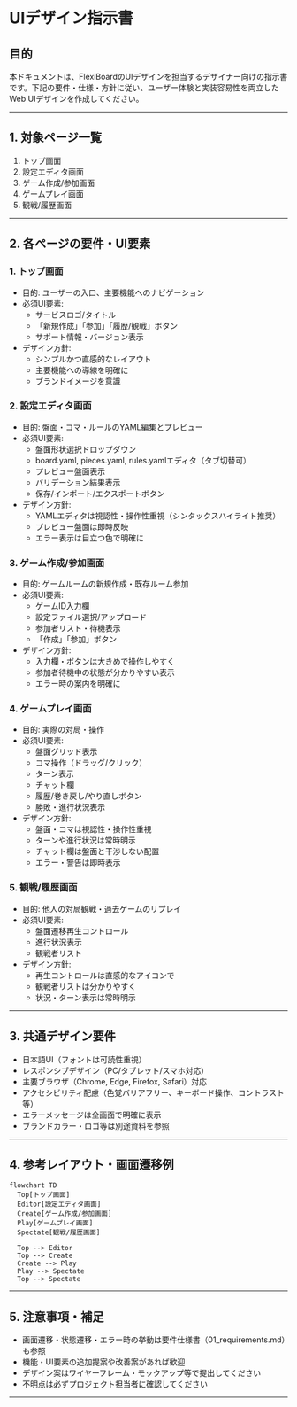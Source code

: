 # UIデザイン指示書

## 目的
本ドキュメントは、FlexiBoardのUIデザインを担当するデザイナー向けの指示書です。下記の要件・仕様・方針に従い、ユーザー体験と実装容易性を両立したWeb UIデザインを作成してください。

---

## 1. 対象ページ一覧

1. トップ画面
2. 設定エディタ画面
3. ゲーム作成/参加画面
4. ゲームプレイ画面
5. 観戦/履歴画面

---

## 2. 各ページの要件・UI要素

### 1. トップ画面
- 目的: ユーザーの入口、主要機能へのナビゲーション
- 必須UI要素:
  - サービスロゴ/タイトル
  - 「新規作成」「参加」「履歴/観戦」ボタン
  - サポート情報・バージョン表示
- デザイン方針:
  - シンプルかつ直感的なレイアウト
  - 主要機能への導線を明確に
  - ブランドイメージを意識

### 2. 設定エディタ画面
- 目的: 盤面・コマ・ルールのYAML編集とプレビュー
- 必須UI要素:
  - 盤面形状選択ドロップダウン
  - board.yaml, pieces.yaml, rules.yamlエディタ（タブ切替可）
  - プレビュー盤面表示
  - バリデーション結果表示
  - 保存/インポート/エクスポートボタン
- デザイン方針:
  - YAMLエディタは視認性・操作性重視（シンタックスハイライト推奨）
  - プレビュー盤面は即時反映
  - エラー表示は目立つ色で明確に

### 3. ゲーム作成/参加画面
- 目的: ゲームルームの新規作成・既存ルーム参加
- 必須UI要素:
  - ゲームID入力欄
  - 設定ファイル選択/アップロード
  - 参加者リスト・待機表示
  - 「作成」「参加」ボタン
- デザイン方針:
  - 入力欄・ボタンは大きめで操作しやすく
  - 参加者待機中の状態が分かりやすい表示
  - エラー時の案内を明確に

### 4. ゲームプレイ画面
- 目的: 実際の対局・操作
- 必須UI要素:
  - 盤面グリッド表示
  - コマ操作（ドラッグ/クリック）
  - ターン表示
  - チャット欄
  - 履歴/巻き戻し/やり直しボタン
  - 勝敗・進行状況表示
- デザイン方針:
  - 盤面・コマは視認性・操作性重視
  - ターンや進行状況は常時明示
  - チャット欄は盤面と干渉しない配置
  - エラー・警告は即時表示

### 5. 観戦/履歴画面
- 目的: 他人の対局観戦・過去ゲームのリプレイ
- 必須UI要素:
  - 盤面遷移再生コントロール
  - 進行状況表示
  - 観戦者リスト
- デザイン方針:
  - 再生コントロールは直感的なアイコンで
  - 観戦者リストは分かりやすく
  - 状況・ターン表示は常時明示

---

## 3. 共通デザイン要件
- 日本語UI（フォントは可読性重視）
- レスポンシブデザイン（PC/タブレット/スマホ対応）
- 主要ブラウザ（Chrome, Edge, Firefox, Safari）対応
- アクセシビリティ配慮（色覚バリアフリー、キーボード操作、コントラスト等）
- エラーメッセージは全画面で明確に表示
- ブランドカラー・ロゴ等は別途資料を参照

---

## 4. 参考レイアウト・画面遷移例

```mermaid
flowchart TD
  Top[トップ画面]
  Editor[設定エディタ画面]
  Create[ゲーム作成/参加画面]
  Play[ゲームプレイ画面]
  Spectate[観戦/履歴画面]

  Top --> Editor
  Top --> Create
  Create --> Play
  Play --> Spectate
  Top --> Spectate
```

---

## 5. 注意事項・補足
- 画面遷移・状態遷移・エラー時の挙動は要件仕様書（01_requirements.md）も参照
- 機能・UI要素の追加提案や改善案があれば歓迎
- デザイン案はワイヤーフレーム・モックアップ等で提出してください
- 不明点は必ずプロジェクト担当者に確認してください

--- 